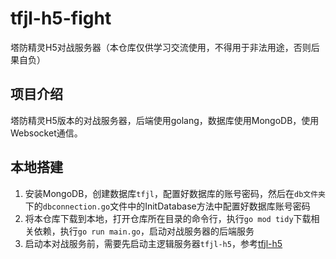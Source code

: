 # tfjl-h5-fight
 塔防精灵H5对战服务器（本仓库仅供学习交流使用，不得用于非法用途，否则后果自负）
 
## 项目介绍
塔防精灵H5版本的对战服务器，后端使用golang，数据库使用MongoDB，使用Websocket通信。

## 本地搭建
1. 安装MongoDB，创建数据库`tfjl`，配置好数据库的账号密码，然后在`db文件夹`下的`dbconnection.go`文件中的InitDatabase方法中配置好数据库账号密码
2. 将本仓库下载到本地，打开仓库所在目录的命令行，执行`go mod tidy`下载相关依赖，执行`go run main.go`，启动对战服务器的后端服务
3. 启动本对战服务前，需要先启动主逻辑服务器`tfjl-h5`，参考[tfjl-h5](https://github.com/Xiaeer/tfjl-h5)
